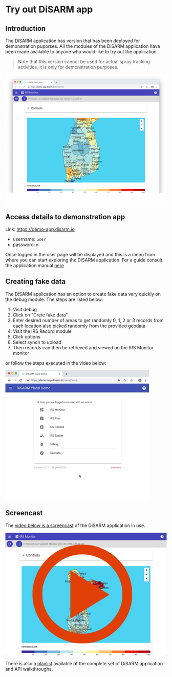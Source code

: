# Try out DiSARM app

## Introduction 
The DiSARM application has version that has been deployed for demonstration puporses. All the modules of the DiSARM application have been made available to anyone who would like to try out the application. 

> Note that this version cannot be used for actual spray tracking activities, it is only for demonstration purposes. 

![](../.gitbook/assets/home.png)


## Access details to demonstration app

Link: https://demo-app.disarm.io

- username: `user`
- password: `m`

Once logged in the user page will be displayed and this is a menu from where you can start exploring the DiSARM application. For a guide consult the application manual [here](/app-v2)

## Creating fake data

The DiSARM application has an option to create fake data very quickly on the debug module. The steps are listed below:

1. Visit debug
2. Click on "Crete fake data"
3. Enter desired number of areas to get randomly 0, 1, 2 or 3 records from each location also picked randomly from the provided geodata
4. Visit the IRS Record module
5. Click options
6. Select synch to upload
7. Then records can then be retrieved and viewed on the IRS Monitor monitor  

or follow the steps executed in the video below:

![](../.gitbook/assets/quickrecords.gif)


## Screencast

The [video below is a screencast](https://www.youtube.com/watch?v=aOSJMg_omIA&list=PLjdoHmpUzEOfHg_WCs9UBFJYdvs1DWKHQ&index=2&t=0s) of the DiSARM application in use. 

[![](../.gitbook/assets/videoicon.jpg)](https://www.youtube.com/watch?v=aOSJMg_omIA&list=PLjdoHmpUzEOfHg_WCs9UBFJYdvs1DWKHQ&index=2&t=10s)

There is also a [playlist](https://www.youtube.com/playlist?list=PLjdoHmpUzEOfHg_WCs9UBFJYdvs1DWKHQ) available of the complete set of DiSARM application and API walkthroughs.


